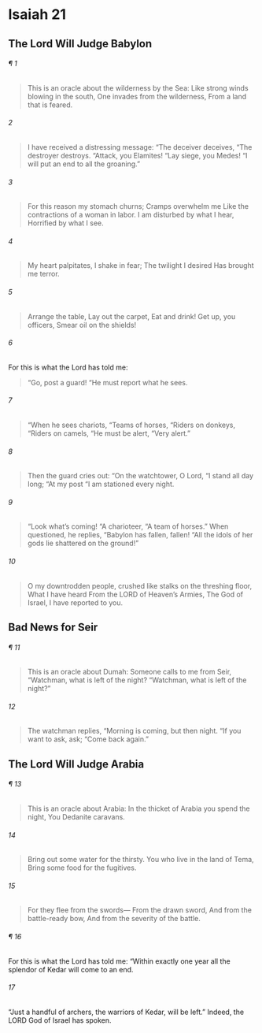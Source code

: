 # Isaiah 21
## The Lord Will Judge Babylon
###### ¶ 1
> This is an oracle about the wilderness by the Sea:
> Like strong winds blowing in the south,
> One invades from the wilderness,
> From a land that is feared.
###### 2
> I have received a distressing message:
> “The deceiver deceives,
> “The destroyer destroys.
> “Attack, you Elamites!
> “Lay siege, you Medes!
> “I will put an end to all the groaning.”
###### 3
> For this reason my stomach churns;
> Cramps overwhelm me
> Like the contractions of a woman in labor.
> I am disturbed by what I hear,
> Horrified by what I see.
###### 4
> My heart palpitates,
> I shake in fear;
> The twilight I desired
> Has brought me terror.
###### 5
> Arrange the table,
> Lay out the carpet,
> Eat and drink!
> Get up, you officers,
> Smear oil on the shields!
###### 6
For this is what the Lord has told me:
> “Go, post a guard!
> “He must report what he sees.
###### 7
> “When he sees chariots,
> “Teams of horses,
> “Riders on donkeys,
> “Riders on camels,
> “He must be alert,
> “Very alert.”
###### 8
> Then the guard cries out:
> “On the watchtower, O Lord,
> “I stand all day long;
> “At my post
> “I am stationed every night.
###### 9
> “Look what’s coming!
> “A charioteer,
> “A team of horses.”
> When questioned, he replies,
> “Babylon has fallen, fallen!
> “All the idols of her gods lie shattered on the ground!”
###### 10
> O my downtrodden people, crushed like stalks on the threshing floor,
> What I have heard
> From the LORD of Heaven’s Armies,
> The God of Israel,
> I have reported to you.
## Bad News for Seir
###### ¶ 11
> This is an oracle about Dumah:
> Someone calls to me from Seir,
> “Watchman, what is left of the night?
> “Watchman, what is left of the night?”
###### 12
> The watchman replies,
> “Morning is coming, but then night.
> “If you want to ask, ask;
> “Come back again.”
## The Lord Will Judge Arabia
###### ¶ 13
> This is an oracle about Arabia:
> In the thicket of Arabia you spend the night,
> You Dedanite caravans.
###### 14
> Bring out some water for the thirsty.
> You who live in the land of Tema,
> Bring some food for the fugitives.
###### 15
> For they flee from the swords—
> From the drawn sword,
> And from the battle-ready bow,
> And from the severity of the battle.
###### ¶ 16
For this is what the Lord has told me: “Within exactly one year all the splendor of Kedar will come to an end.
###### 17
“Just a handful of archers, the warriors of Kedar, will be left.” Indeed, the LORD God of Israel has spoken.
